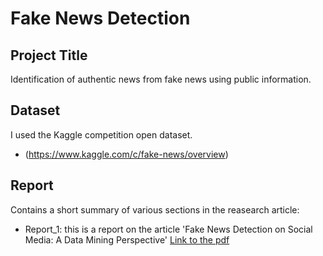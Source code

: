 # Fake News Detection
 
## Project Title
Identification of authentic news from fake news using public information.
 
## Dataset
I used the Kaggle competition open dataset.
- (https://www.kaggle.com/c/fake-news/overview)



## Report
Contains a short summary of various sections in the reasearch article:
* Report_1: this is a report on the article 'Fake News Detection on Social Media: A Data Mining Perspective'
[Link to the pdf](https://www.google.com/url?sa=t&source=web&rct=j&url=http://www.kdd.org/exploration_files/19-1-Article2.pdf&ved=2ahUKEwip-qrIgqHwAhXfxjgGHaWdDiAQFjAFegQIGBAC&usg=AOvVaw1qBWp8YwEpQMV7tgp0Meon)

